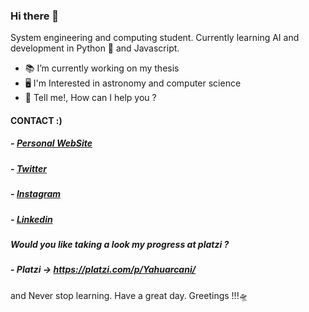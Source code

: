 ### Hi there 👋

System engineering and computing student. Currently learning AI and development in Python 🐍 and Javascript.

- 📚 I’m currently working on my thesis
- 🖥️ I'm  Interested in astronomy and computer science
- 💬 Tell me!, How can I help you ? 

#### CONTACT :)
##### - [Personal WebSite](https://sarmijavier.herokuapp.com/ "Personal WebSite")
##### - [Twitter](https://twitter.com/SarmiJavier "Twitter")
##### - [Instagram](https://www.instagram.com/sarmijavier/ "Instagram")
##### - [Linkedin](https://www.linkedin.com/in/h-javier-sarmiento-y-28085a19a/ "Linkedin")
##### Would  you like taking a look my progress at platzi ?
##### - Platzi -> https://platzi.com/p/Yahuarcani/

and Never stop learning.
Have a great day. Greetings !!!🛸
